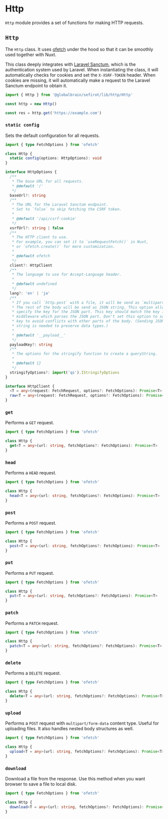 # Http <Badge text="3.9.0" />

`Http` module provides a set of functions for making HTTP requests.

## `Http`

The `Http` class. It uses [ofetch](https://github.com/unjs/ofetch) under the hood so that it can be smoothly used together with Nuxt.

This class deeply integrates with [Laravel Sanctum](https://laravel.com/docs/sanctum), which is the authentication system used by Laravel. When instantiating the class, it will automatically checks for cookies and set the `X-XSRF-TOKEN` header. When cookies are missing, it will automatically make a request to the Laravel Sanctum endpoint to obtain it.

```ts
import { Http } from '@globalbrain/sefirot/lib/http/Http'

const http = new Http()

const res = http.get('https://example.com')
```

### `static config`

Sets the default configuration for all requests.

```ts
import { type FetchOptions } from 'ofetch'

class Http {
  static config(options: HttpOptions): void
}

interface HttpOptions {
  /**
   * The base URL for all requests.
   * @default '/'
   */
  baseUrl?: string
  /**
   * The URL for the Laravel Sanctum endpoint.
   * Set to `false` to skip fetching the CSRF token.
   *
   * @default '/api/csrf-cookie'
   */
  xsrfUrl?: string | false
  /**
   * The HTTP client to use.
   * For example, you can set it to `useRequestFetch()` in Nuxt,
   * or `ofetch.create()` for more customization.
   *
   * @default ofetch
   */
  client?: HttpClient
  /**
   * The language to use for Accept-Language header.
   * 
   * @default undefined
   */
  lang?: 'en' | 'ja'
  /**
   * If you call `http.post` with a file, it will be send as `multipart/form-data`.
   * The rest of the body will be send as JSON string. This option allows you to
   * specify the key for the JSON part. This key should match the key in backend
   * middleware which parses the JSON part. Don't set this option to some common
   * key to avoid conflicts with other parts of the body. (Sending JSON part as
   * string is needed to preserve data types.)
   * 
   * @default '__payload__'
   */
  payloadKey?: string
  /**
   * The options for the stringify function to create a queryString.
   * 
   * @default {}
   */
  stringifyOptions?: import('qs').IStringifyOptions
}

interface HttpClient {
  <T = any>(request: FetchRequest, options?: FetchOptions): Promise<T>
  raw<T = any>(request: FetchRequest, options?: FetchOptions): Promise<FetchResponse<T>>
}
```

### `get`

Performs a `GET` request.

```ts
import { type FetchOptions } from 'ofetch'

class Http {
  get<T = any>(url: string, fetchOptions?: FetchOptions): Promise<T>
}
```

### `head`

Performs a `HEAD` request.

```ts
import { type FetchOptions } from 'ofetch'

class Http {
  head<T = any>(url: string, fetchOptions?: FetchOptions): Promise<T>
}
```

### `post`

Performs a `POST` request.

```ts
import { type FetchOptions } from 'ofetch'

class Http {
  post<T = any>(url: string, fetchOptions?: FetchOptions): Promise<T>
}
```

### `put`

Performs a `PUT` request.

```ts
import { type FetchOptions } from 'ofetch'

class Http {
  put<T = any>(url: string, fetchOptions?: FetchOptions): Promise<T>
}
```

### `patch`

Performs a `PATCH` request.

```ts
import { type FetchOptions } from 'ofetch'

class Http {
  patch<T = any>(url: string, fetchOptions?: FetchOptions): Promise<T>
}
```

### `delete`

Performs a `DELETE` request.

```ts
import { type FetchOptions } from 'ofetch'

class Http {
  delete<T = any>(url: string, fetchOptions?: FetchOptions): Promise<T>
}
```

### `upload`

Performs a `POST` request with `multipart/form-data` content type. Useful for uploading files. It also handles nested body structures as well.

```ts
import { type FetchOptions } from 'ofetch'

class Http {
  upload<T = any>(url: string, fetchOptions?: FetchOptions): Promise<T>
}
```

### `download`

Download a file from the response. Use this method when you want browser to save a file to local disk.

```ts
import { type FetchOptions } from 'ofetch'

class Http {
  download<T = any>(url: string, fetchOptions?: FetchOptions): Promise<T>
}
```
